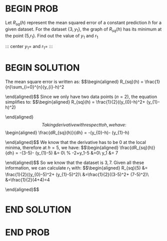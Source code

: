 # BEGIN PROB

Let $R_{sq}(h)$ represent the mean squared error of a
constant prediction $h$ for a given dataset. For the dataset
$\{3, y_{1}\}$, the graph of $R_{sq}(h)$ has its minimum at the point
(5,$r_{1}$). Find out the value of $y_{1}$ and $r_{1}$

::: center
$y_1 =$ and $r_1 =$
:::

# BEGIN SOLUTION

The mean square error is written as: $$\begin{aligned}
        R_{sq}(h) = \frac{1}{n}\sum_{i=0}^{n}(y_{i}-h)^2
    
\end{aligned}$$ Since we only have two data points ($n=2$), the equation
simplifies to: $$\begin{aligned}
        R_{sq}(h) = \frac{1}{2}((y_{0}-h)^2+ (y_{1}-h)^2)
    
\end{aligned}$$ Taking derivative with respect to h, we have:
$$\begin{aligned}
        \frac{dR_{sq}(h)}{dh} = -(y_{0}-h)- (y_{1}-h)
    
\end{aligned}$$ We know that the derivative has to be 0 at the local
minima, therefore at $h=5$, we have: $$\begin{aligned}
        \frac{dR_{sq}(h)}{dh} = -(3-5)- (y_{1}-5) &= 0\\
        % -2+y_1-5 &=0\\
        y_1 &= 7
    
\end{aligned}$$ So we know that the dataset is ${3,7}$. Given all these
information, we can calculate $r_1$ with: $$\begin{aligned}
        R_{sq}(5) &= \frac{1}{2}((y_{0}-5)^2+ (y_{1}-5)^2)\\
        &=\frac{1}{2}((3-5)^2+ (7-5)^2)\\
        &=\frac{1}{2}(4+4)=4
    
\end{aligned}$$

# END SOLUTION

# END PROB